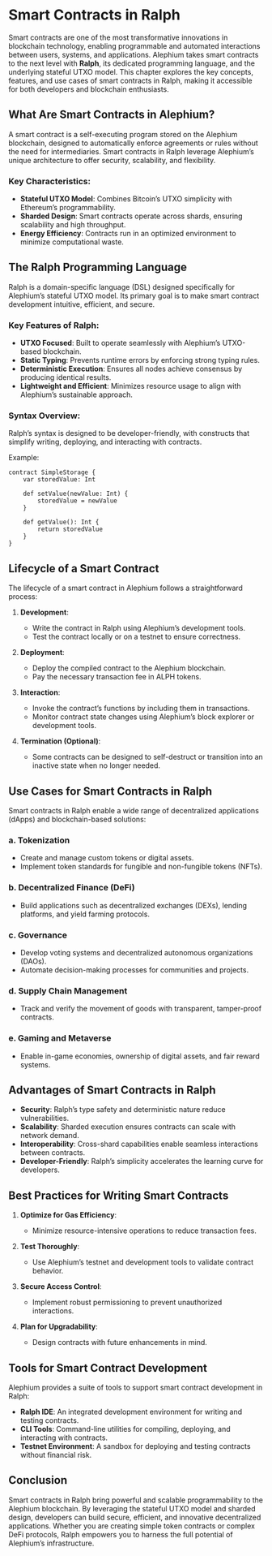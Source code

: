 # Smart Contracts in Ralph

Smart contracts are one of the most transformative innovations in blockchain technology, enabling programmable and automated interactions between users, systems, and applications. Alephium takes smart contracts to the next level with **Ralph**, its dedicated programming language, and the underlying stateful UTXO model. This chapter explores the key concepts, features, and use cases of smart contracts in Ralph, making it accessible for both developers and blockchain enthusiasts.

## What Are Smart Contracts in Alephium?

A smart contract is a self-executing program stored on the Alephium blockchain, designed to automatically enforce agreements or rules without the need for intermediaries. Smart contracts in Ralph leverage Alephium’s unique architecture to offer security, scalability, and flexibility.

### Key Characteristics:
- **Stateful UTXO Model**: Combines Bitcoin’s UTXO simplicity with Ethereum’s programmability.
- **Sharded Design**: Smart contracts operate across shards, ensuring scalability and high throughput.
- **Energy Efficiency**: Contracts run in an optimized environment to minimize computational waste.

## The Ralph Programming Language

Ralph is a domain-specific language (DSL) designed specifically for Alephium’s stateful UTXO model. Its primary goal is to make smart contract development intuitive, efficient, and secure.

### Key Features of Ralph:
- **UTXO Focused**: Built to operate seamlessly with Alephium’s UTXO-based blockchain.
- **Static Typing**: Prevents runtime errors by enforcing strong typing rules.
- **Deterministic Execution**: Ensures all nodes achieve consensus by producing identical results.
- **Lightweight and Efficient**: Minimizes resource usage to align with Alephium’s sustainable approach.

### Syntax Overview:
Ralph’s syntax is designed to be developer-friendly, with constructs that simplify writing, deploying, and interacting with contracts.

Example:
```ralph
contract SimpleStorage {
    var storedValue: Int

    def setValue(newValue: Int) {
        storedValue = newValue
    }

    def getValue(): Int {
        return storedValue
    }
}
```

## Lifecycle of a Smart Contract

The lifecycle of a smart contract in Alephium follows a straightforward process:

1. **Development**:
   - Write the contract in Ralph using Alephium’s development tools.
   - Test the contract locally or on a testnet to ensure correctness.

2. **Deployment**:
   - Deploy the compiled contract to the Alephium blockchain.
   - Pay the necessary transaction fee in ALPH tokens.

3. **Interaction**:
   - Invoke the contract’s functions by including them in transactions.
   - Monitor contract state changes using Alephium’s block explorer or development tools.

4. **Termination (Optional)**:
   - Some contracts can be designed to self-destruct or transition into an inactive state when no longer needed.

## Use Cases for Smart Contracts in Ralph

Smart contracts in Ralph enable a wide range of decentralized applications (dApps) and blockchain-based solutions:

### **a. Tokenization**
- Create and manage custom tokens or digital assets.
- Implement token standards for fungible and non-fungible tokens (NFTs).

### **b. Decentralized Finance (DeFi)**
- Build applications such as decentralized exchanges (DEXs), lending platforms, and yield farming protocols.

### **c. Governance**
- Develop voting systems and decentralized autonomous organizations (DAOs).
- Automate decision-making processes for communities and projects.

### **d. Supply Chain Management**
- Track and verify the movement of goods with transparent, tamper-proof contracts.

### **e. Gaming and Metaverse**
- Enable in-game economies, ownership of digital assets, and fair reward systems.

## Advantages of Smart Contracts in Ralph

- **Security**: Ralph’s type safety and deterministic nature reduce vulnerabilities.
- **Scalability**: Sharded execution ensures contracts can scale with network demand.
- **Interoperability**: Cross-shard capabilities enable seamless interactions between contracts.
- **Developer-Friendly**: Ralph’s simplicity accelerates the learning curve for developers.

## Best Practices for Writing Smart Contracts

1. **Optimize for Gas Efficiency**:
   - Minimize resource-intensive operations to reduce transaction fees.

2. **Test Thoroughly**:
   - Use Alephium’s testnet and development tools to validate contract behavior.

3. **Secure Access Control**:
   - Implement robust permissioning to prevent unauthorized interactions.

4. **Plan for Upgradability**:
   - Design contracts with future enhancements in mind.

## Tools for Smart Contract Development

Alephium provides a suite of tools to support smart contract development in Ralph:

- **Ralph IDE**: An integrated development environment for writing and testing contracts.
- **CLI Tools**: Command-line utilities for compiling, deploying, and interacting with contracts.
- **Testnet Environment**: A sandbox for deploying and testing contracts without financial risk.

## Conclusion

Smart contracts in Ralph bring powerful and scalable programmability to the Alephium blockchain. By leveraging the stateful UTXO model and sharded design, developers can build secure, efficient, and innovative decentralized applications. Whether you are creating simple token contracts or complex DeFi protocols, Ralph empowers you to harness the full potential of Alephium’s infrastructure.



